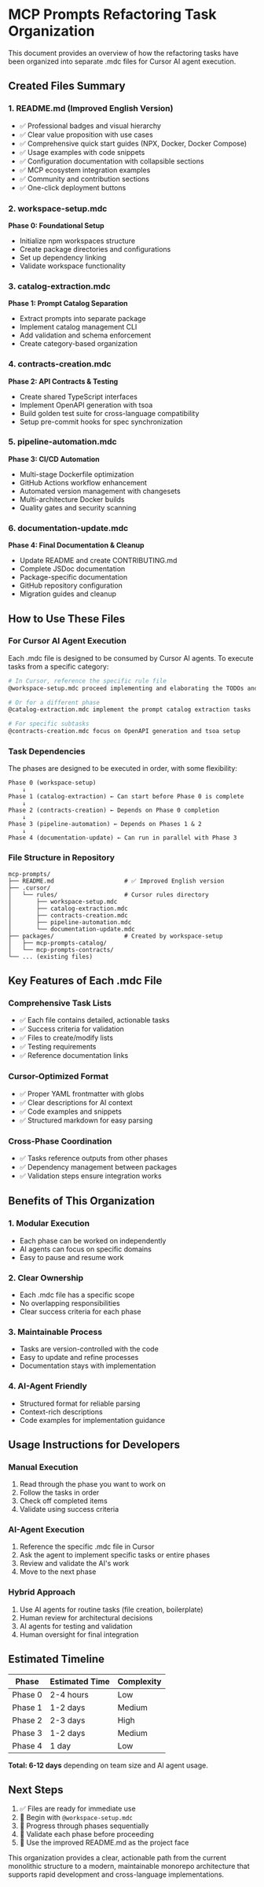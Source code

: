 # MCP Prompts Refactoring Task Organization

This document provides an overview of how the refactoring tasks have been organized into separate .mdc files for Cursor AI agent execution.

## Created Files Summary

### 1. **README.md** (Improved English Version)

- ✅ Professional badges and visual hierarchy
- ✅ Clear value proposition with use cases
- ✅ Comprehensive quick start guides (NPX, Docker, Docker Compose)
- ✅ Usage examples with code snippets
- ✅ Configuration documentation with collapsible sections
- ✅ MCP ecosystem integration examples
- ✅ Community and contribution sections
- ✅ One-click deployment buttons

### 2. **workspace-setup.mdc**

**Phase 0: Foundational Setup**

- Initialize npm workspaces structure
- Create package directories and configurations
- Set up dependency linking
- Validate workspace functionality

### 3. **catalog-extraction.mdc**

**Phase 1: Prompt Catalog Separation**

- Extract prompts into separate package
- Implement catalog management CLI
- Add validation and schema enforcement
- Create category-based organization

### 4. **contracts-creation.mdc**

**Phase 2: API Contracts & Testing**

- Create shared TypeScript interfaces
- Implement OpenAPI generation with tsoa
- Build golden test suite for cross-language compatibility
- Setup pre-commit hooks for spec synchronization

### 5. **pipeline-automation.mdc**

**Phase 3: CI/CD Automation**

- Multi-stage Dockerfile optimization
- GitHub Actions workflow enhancement
- Automated version management with changesets
- Multi-architecture Docker builds
- Quality gates and security scanning

### 6. **documentation-update.mdc**

**Phase 4: Final Documentation & Cleanup**

- Update README and create CONTRIBUTING.md
- Complete JSDoc documentation
- Package-specific documentation
- GitHub repository configuration
- Migration guides and cleanup

## How to Use These Files

### For Cursor AI Agent Execution

Each .mdc file is designed to be consumed by Cursor AI agents. To execute tasks from a specific category:

```bash
# In Cursor, reference the specific rule file
@workspace-setup.mdc proceed implementing and elaborating the TODOs and tasks

# Or for a different phase
@catalog-extraction.mdc implement the prompt catalog extraction tasks

# For specific subtasks
@contracts-creation.mdc focus on OpenAPI generation and tsoa setup
```

### Task Dependencies

The phases are designed to be executed in order, with some flexibility:

```
Phase 0 (workspace-setup)
    ↓
Phase 1 (catalog-extraction) ← Can start before Phase 0 is complete
    ↓
Phase 2 (contracts-creation) ← Depends on Phase 0 completion
    ↓
Phase 3 (pipeline-automation) ← Depends on Phases 1 & 2
    ↓
Phase 4 (documentation-update) ← Can run in parallel with Phase 3
```

### File Structure in Repository

```
mcp-prompts/
├── README.md                    # ✅ Improved English version
├── .cursor/
│   └── rules/                   # Cursor rules directory
│       ├── workspace-setup.mdc
│       ├── catalog-extraction.mdc
│       ├── contracts-creation.mdc
│       ├── pipeline-automation.mdc
│       └── documentation-update.mdc
├── packages/                    # Created by workspace-setup
│   ├── mcp-prompts-catalog/
│   └── mcp-prompts-contracts/
└── ... (existing files)
```

## Key Features of Each .mdc File

### Comprehensive Task Lists

- ✅ Each file contains detailed, actionable tasks
- ✅ Success criteria for validation
- ✅ Files to create/modify lists
- ✅ Testing requirements
- ✅ Reference documentation links

### Cursor-Optimized Format

- ✅ Proper YAML frontmatter with globs
- ✅ Clear descriptions for AI context
- ✅ Code examples and snippets
- ✅ Structured markdown for easy parsing

### Cross-Phase Coordination

- ✅ Tasks reference outputs from other phases
- ✅ Dependency management between packages
- ✅ Validation steps ensure integration works

## Benefits of This Organization

### 1. **Modular Execution**

- Each phase can be worked on independently
- AI agents can focus on specific domains
- Easy to pause and resume work

### 2. **Clear Ownership**

- Each .mdc file has a specific scope
- No overlapping responsibilities
- Clear success criteria for each phase

### 3. **Maintainable Process**

- Tasks are version-controlled with the code
- Easy to update and refine processes
- Documentation stays with implementation

### 4. **AI-Agent Friendly**

- Structured format for reliable parsing
- Context-rich descriptions
- Code examples for implementation guidance

## Usage Instructions for Developers

### Manual Execution

1. Read through the phase you want to work on
2. Follow the tasks in order
3. Check off completed items
4. Validate using success criteria

### AI-Agent Execution

1. Reference the specific .mdc file in Cursor
2. Ask the agent to implement specific tasks or entire phases
3. Review and validate the AI's work
4. Move to the next phase

### Hybrid Approach

1. Use AI agents for routine tasks (file creation, boilerplate)
2. Human review for architectural decisions
3. AI agents for testing and validation
4. Human oversight for final integration

## Estimated Timeline

| Phase   | Estimated Time | Complexity |
| ------- | -------------- | ---------- |
| Phase 0 | 2-4 hours      | Low        |
| Phase 1 | 1-2 days       | Medium     |
| Phase 2 | 2-3 days       | High       |
| Phase 3 | 1-2 days       | Medium     |
| Phase 4 | 1 day          | Low        |

**Total: 6-12 days** depending on team size and AI agent usage.

## Next Steps

1. ✅ Files are ready for immediate use
2. 🔄 Begin with `@workspace-setup.mdc`
3. 🔄 Progress through phases sequentially
4. 🔄 Validate each phase before proceeding
5. 🔄 Use the improved README.md as the project face

This organization provides a clear, actionable path from the current monolithic structure to a modern, maintainable monorepo architecture that supports rapid development and cross-language implementations.
